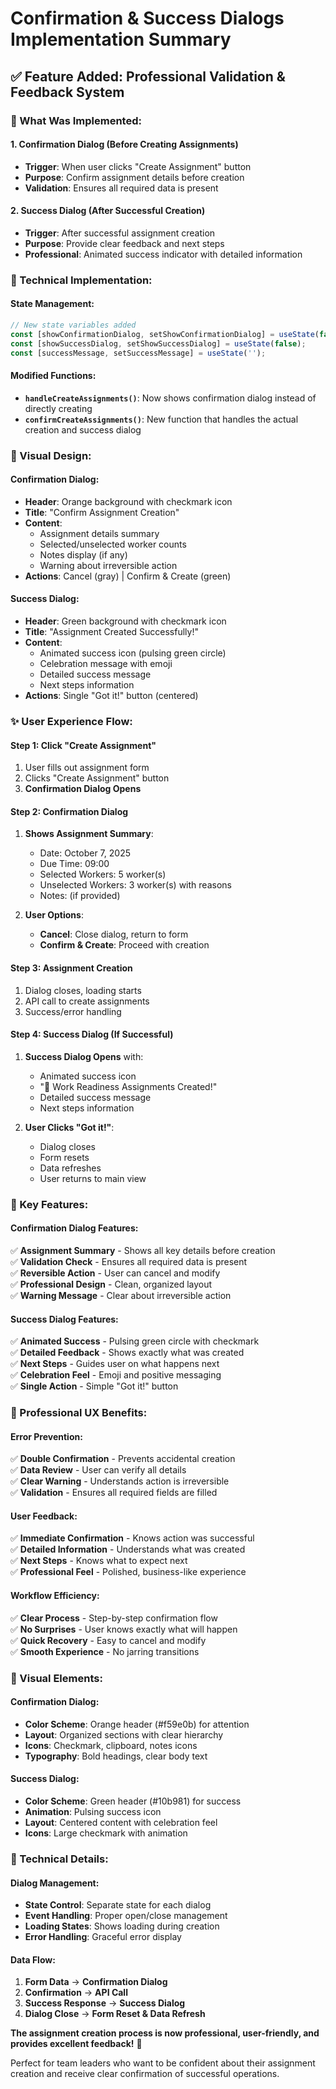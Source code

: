 # Confirmation & Success Dialogs Implementation Summary

## ✅ **Feature Added: Professional Validation & Feedback System**

### **🎯 What Was Implemented:**

#### **1. Confirmation Dialog (Before Creating Assignments)**
- **Trigger**: When user clicks "Create Assignment" button
- **Purpose**: Confirm assignment details before creation
- **Validation**: Ensures all required data is present

#### **2. Success Dialog (After Successful Creation)**
- **Trigger**: After successful assignment creation
- **Purpose**: Provide clear feedback and next steps
- **Professional**: Animated success indicator with detailed information

### **🔧 Technical Implementation:**

#### **State Management:**
```javascript
// New state variables added
const [showConfirmationDialog, setShowConfirmationDialog] = useState(false);
const [showSuccessDialog, setShowSuccessDialog] = useState(false);
const [successMessage, setSuccessMessage] = useState('');
```

#### **Modified Functions:**
- **`handleCreateAssignments()`**: Now shows confirmation dialog instead of directly creating
- **`confirmCreateAssignments()`**: New function that handles the actual creation and success dialog

### **🎨 Visual Design:**

#### **Confirmation Dialog:**
- **Header**: Orange background with checkmark icon
- **Title**: "Confirm Assignment Creation"
- **Content**: 
  - Assignment details summary
  - Selected/unselected worker counts
  - Notes display (if any)
  - Warning about irreversible action
- **Actions**: Cancel (gray) | Confirm & Create (green)

#### **Success Dialog:**
- **Header**: Green background with checkmark icon
- **Title**: "Assignment Created Successfully!"
- **Content**:
  - Animated success icon (pulsing green circle)
  - Celebration message with emoji
  - Detailed success message
  - Next steps information
- **Actions**: Single "Got it!" button (centered)

### **✨ User Experience Flow:**

#### **Step 1: Click "Create Assignment"**
1. User fills out assignment form
2. Clicks "Create Assignment" button
3. **Confirmation Dialog Opens**

#### **Step 2: Confirmation Dialog**
1. **Shows Assignment Summary**:
   - Date: October 7, 2025
   - Due Time: 09:00
   - Selected Workers: 5 worker(s)
   - Unselected Workers: 3 worker(s) with reasons
   - Notes: (if provided)

2. **User Options**:
   - **Cancel**: Close dialog, return to form
   - **Confirm & Create**: Proceed with creation

#### **Step 3: Assignment Creation**
1. Dialog closes, loading starts
2. API call to create assignments
3. Success/error handling

#### **Step 4: Success Dialog (If Successful)**
1. **Success Dialog Opens** with:
   - Animated success icon
   - "🎉 Work Readiness Assignments Created!"
   - Detailed success message
   - Next steps information

2. **User Clicks "Got it!"**:
   - Dialog closes
   - Form resets
   - Data refreshes
   - User returns to main view

### **🎯 Key Features:**

#### **Confirmation Dialog Features:**
✅ **Assignment Summary** - Shows all key details before creation  
✅ **Validation Check** - Ensures all required data is present  
✅ **Reversible Action** - User can cancel and modify  
✅ **Professional Design** - Clean, organized layout  
✅ **Warning Message** - Clear about irreversible action  

#### **Success Dialog Features:**
✅ **Animated Success** - Pulsing green circle with checkmark  
✅ **Detailed Feedback** - Shows exactly what was created  
✅ **Next Steps** - Guides user on what happens next  
✅ **Celebration Feel** - Emoji and positive messaging  
✅ **Single Action** - Simple "Got it!" button  

### **📱 Professional UX Benefits:**

#### **Error Prevention:**
✅ **Double Confirmation** - Prevents accidental creation  
✅ **Data Review** - User can verify all details  
✅ **Clear Warning** - Understands action is irreversible  
✅ **Validation** - Ensures all required fields are filled  

#### **User Feedback:**
✅ **Immediate Confirmation** - Knows action was successful  
✅ **Detailed Information** - Understands what was created  
✅ **Next Steps** - Knows what to expect next  
✅ **Professional Feel** - Polished, business-like experience  

#### **Workflow Efficiency:**
✅ **Clear Process** - Step-by-step confirmation flow  
✅ **No Surprises** - User knows exactly what will happen  
✅ **Quick Recovery** - Easy to cancel and modify  
✅ **Smooth Experience** - No jarring transitions  

### **🎨 Visual Elements:**

#### **Confirmation Dialog:**
- **Color Scheme**: Orange header (#f59e0b) for attention
- **Layout**: Organized sections with clear hierarchy
- **Icons**: Checkmark, clipboard, notes icons
- **Typography**: Bold headings, clear body text

#### **Success Dialog:**
- **Color Scheme**: Green header (#10b981) for success
- **Animation**: Pulsing success icon
- **Layout**: Centered content with celebration feel
- **Icons**: Large checkmark with animation

### **🔧 Technical Details:**

#### **Dialog Management:**
- **State Control**: Separate state for each dialog
- **Event Handling**: Proper open/close management
- **Loading States**: Shows loading during creation
- **Error Handling**: Graceful error display

#### **Data Flow:**
1. **Form Data** → **Confirmation Dialog**
2. **Confirmation** → **API Call**
3. **Success Response** → **Success Dialog**
4. **Dialog Close** → **Form Reset & Data Refresh**

**The assignment creation process is now professional, user-friendly, and provides excellent feedback!** 🎯

Perfect for team leaders who want to be confident about their assignment creation and receive clear confirmation of successful operations.


















